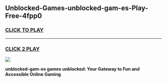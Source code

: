 
## Unblocked-Games-unblocked-gam-es-Play-Free-4fpp0
<h3>
<a href="https://premium76.site?title=unblocked-gam-es&ref=19M">CLICK TO PLAY</a></h3>
<hr>

<h3>
<a href="https://premium76.site?title=unblocked-gam-es&ref=19M">CLICK 2 PLAY</a>
  
</h3>

<a href="https://premium76.site?title=unblocked-gam-es&ref=19M"><img src="https://clearcache.store/games.png"></a>


**unblocked-gam-es games unblocked: Your Gateway to Fun and Accessible Online Gaming**
